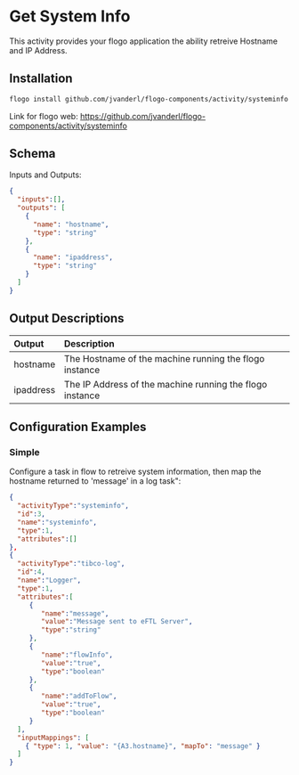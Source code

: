 # Get System Info
This activity provides your flogo application the ability retreive Hostname and IP Address.


## Installation

```bash
flogo install github.com/jvanderl/flogo-components/activity/systeminfo
```
Link for flogo web: https://github.com/jvanderl/flogo-components/activity/systeminfo

## Schema
Inputs and Outputs:

```json
{
  "inputs":[],
  "outputs": [
    {
      "name": "hostname",
      "type": "string"
    },
    {
      "name": "ipaddress",
      "type": "string"
    }
  ]
}
```
## Output Descriptions
| Output   | Description    |
|:----------|:---------------|
| hostname  | The Hostname of the machine running the flogo instance |
| ipaddress | The IP Address of the machine running the flogo instance |         


## Configuration Examples
### Simple
Configure a task in flow to retreive system information, then map the hostname returned to 'message' in a log task":

```json
{  
  "activityType":"systeminfo",
  "id":3,
  "name":"systeminfo",
  "type":1,
  "attributes":[]
},
{  
  "activityType":"tibco-log",
  "id":4,
  "name":"Logger",
  "type":1,
  "attributes":[  
     {  
        "name":"message",
        "value":"Message sent to eFTL Server",
        "type":"string"
     },
     {  
        "name":"flowInfo",
        "value":"true",
        "type":"boolean"
     },
     {  
        "name":"addToFlow",
        "value":"true",
        "type":"boolean"
     }
  ],
  "inputMappings": [
    { "type": 1, "value": "{A3.hostname}", "mapTo": "message" }
  ]         
}
```
